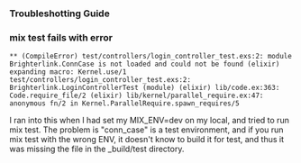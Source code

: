 ### Troubleshotting Guide

### mix test fails with error
`** (CompileError) test/controllers/login_controller_test.exs:2: module Brighterlink.ConnCase is not loaded and could not be found
    (elixir) expanding macro: Kernel.use/1
    test/controllers/login_controller_test.exs:2: Brighterlink.LoginControllerTest (module)
    (elixir) lib/code.ex:363: Code.require_file/2
    (elixir) lib/kernel/parallel_require.ex:47: anonymous fn/2 in Kernel.ParallelRequire.spawn_requires/5`

I ran into this when I had set my MIX_ENV=dev on my local, and tried to run mix test.  The problem is "conn_case" is a test environment, and if you run mix test with the wrong ENV, it doesn't know to build it for test, and thus it was missing the file in the _build/test directory.